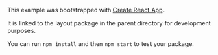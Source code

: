 This example was bootstrapped with [Create React App](https://github.com/facebook/create-react-app).

It is linked to the layout package in the parent directory for development purposes.

You can run `npm install` and then `npm start` to test your package.
